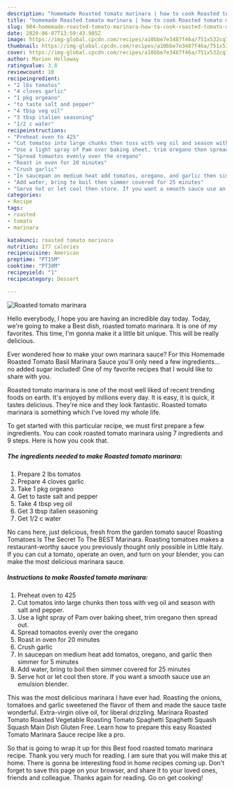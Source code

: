 ```yaml
---
description: "homemade Roasted tomato marinara | how to cook Roasted tomato marinara"
title: "homemade Roasted tomato marinara | how to cook Roasted tomato marinara"
slug: 904-homemade-roasted-tomato-marinara-how-to-cook-roasted-tomato-marinara
date: 2020-06-07T13:59:43.985Z
image: https://img-global.cpcdn.com/recipes/a10bbe7e3487f46a/751x532cq70/roasted-tomato-marinara-recipe-main-photo.jpg
thumbnail: https://img-global.cpcdn.com/recipes/a10bbe7e3487f46a/751x532cq70/roasted-tomato-marinara-recipe-main-photo.jpg
cover: https://img-global.cpcdn.com/recipes/a10bbe7e3487f46a/751x532cq70/roasted-tomato-marinara-recipe-main-photo.jpg
author: Marion Holloway
ratingvalue: 3.8
reviewcount: 10
recipeingredient:
- "2 lbs tomatos"
- "4 cloves garlic"
- "1 pkg orgeano"
- "to taste salt and pepper"
- "4 tbsp veg oil"
- "3 tbsp italien seasoning"
- "1/2 c water"
recipeinstructions:
- "Preheat oven to 425"
- "Cut tomatos into large chunks then toss with veg oil and season with salt and pepper."
- "Use a light spray of Pam over baking sheet, trim oregano then spread out."
- "Spread tomaotos evenly over the oregano"
- "Roast in oven for 20 minutes"
- "Crush garlic"
- "In saucepan on medium heat add tomatos, oregano, and garlic then simmer for 5 minutes"
- "Add water, bring to boil then simmer covered for 25 minutes"
- "Serve hot or let cool then store. If you want a smooth sauce use an emulsion blender."
categories:
- Recipe
tags:
- roasted
- tomato
- marinara

katakunci: roasted tomato marinara 
nutrition: 177 calories
recipecuisine: American
preptime: "PT15M"
cooktime: "PT38M"
recipeyield: "1"
recipecategory: Dessert

---
```



![Roasted tomato marinara](https://img-global.cpcdn.com/recipes/a10bbe7e3487f46a/751x532cq70/roasted-tomato-marinara-recipe-main-photo.jpg)

Hello everybody, I hope you are having an incredible day today. Today, we're going to make a Best dish, roasted tomato marinara. It is one of my favorites. This time, I'm gonna make it a little bit unique. This will be really delicious.

Ever wondered how to make your own marinara sauce? For this Homemade Roasted Tomato Basil Marinara Sauce you&#39;ll only need a few ingredients…no added sugar included! One of my favorite recipes that I would like to share with you.

Roasted tomato marinara is one of the most well liked of recent trending foods on earth. It's enjoyed by millions every day. It is easy, it is quick, it tastes delicious. They're nice and they look fantastic. Roasted tomato marinara is something which I've loved my whole life.


To get started with this particular recipe, we must first prepare a few ingredients. You can cook roasted tomato marinara using 7 ingredients and 9 steps. Here is how you cook that.

<!--inarticleads1-->

##### The ingredients needed to make Roasted tomato marinara:

1. Prepare 2 lbs tomatos
1. Prepare 4 cloves garlic
1. Take 1 pkg orgeano
1. Get to taste salt and pepper
1. Take 4 tbsp veg oil
1. Get 3 tbsp italien seasoning
1. Get 1/2 c water


No cans here, just delicious, fresh from the garden tomato sauce! Roasting Tomatoes Is The Secret To The BEST Marinara. Roasting tomatoes makes a restaurant-worthy sauce you previously thought only possible in Little Italy. If you can cut a tomato, operate an oven, and turn on your blender, you can make the most delicious marinara sauce. 

<!--inarticleads2-->

##### Instructions to make Roasted tomato marinara:

1. Preheat oven to 425
1. Cut tomatos into large chunks then toss with veg oil and season with salt and pepper.
1. Use a light spray of Pam over baking sheet, trim oregano then spread out.
1. Spread tomaotos evenly over the oregano
1. Roast in oven for 20 minutes
1. Crush garlic
1. In saucepan on medium heat add tomatos, oregano, and garlic then simmer for 5 minutes
1. Add water, bring to boil then simmer covered for 25 minutes
1. Serve hot or let cool then store. If you want a smooth sauce use an emulsion blender.


This was the most delicious marinara I have ever had. Roasting the onions, tomatoes and garlic sweetened the flavor of them and made the sauce taste wonderful. Extra-virgin olive oil, for liberal drizzling. Marinara Roasted Tomato Roasted Vegetable Roasting Tomato Spaghetti Spaghetti Squash Squash Main Dish Gluten Free. Learn how to prepare this easy Roasted Tomato Marinara Sauce recipe like a pro. 

So that is going to wrap it up for this Best food roasted tomato marinara recipe. Thank you very much for reading. I am sure that you will make this at home. There is gonna be interesting food in home recipes coming up. Don't forget to save this page on your browser, and share it to your loved ones, friends and colleague. Thanks again for reading. Go on get cooking!

